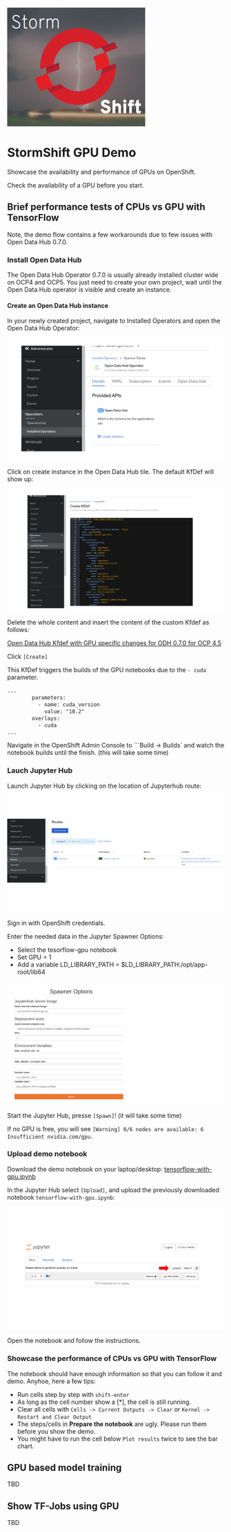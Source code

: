 ![logo](StormShift.png)

# StormShift GPU Demo
Showcase the availability and performance of GPUs on OpenShift.

Check the availability of a GPU before you start.

## Brief performance tests of CPUs vs GPU with TensorFlow
Note, the demo flow contains a few workarounds due to few issues with Open Data Hub 0.7.0. 

### Install Open Data Hub 

The Open Data Hub Operator 0.7.0 is usually already installed cluster wide on OCP4 and OCP5. You just need to create your own project, wait until the Open Data Hub operator is visible and create an instance.

#### Create an Open Data Hub instance

In your newly created project, navigate to Installed Operators and open the Open Data Hub Operator:

![OpenDataHubOperator](images/OpenDataHubOperator.png)

Click on create instance in the Open Data Hub tile.
The default KfDef will show up:

![DefaultKfDef](images/DefaultKfDef.png)

Delete the whole content and insert the content of the custom Kfdef as follows:

[Open Data Hub Kfdef with GPU specific changes for ODH 0.7.0 for OCP 4.5](files/odh-kfdef-gpu-070.yaml)

Click ```[Create]```

This KfDef triggers the builds of the GPU notebooks due to the ```- cuda``` parameter.

```
...
        parameters:
          - name: cuda_version
            value: "10.2"
        overlays:
          - cuda
...
```
Navigate in the OpenShift Admin Console to ```Build -> Builds` and watch the notebook builds until the finish. (this will take some time)

### Lauch Jupyter Hub

Launch Jupyter Hub by clicking on the location of Jupyterhub route:
![JupyterhubRoute](images/JupyterhubRoute.png)

Sign in with OpenShift credentials.

Enter the needed data in the Jupyter Spawner Options:

- Select the tesorflow-gpu notebook
- Set  GPU = 1
- Add a variable LD_LIBRARY_PATH = $LD_LIBRARY_PATH:/opt/app-root/lib64

![JupyterhubSpawner](images/JupyterhubSpawner.png)

Start the Jupyter Hub, presse ```[Spawn]```! (it will take some time)

If no GPU is free, you will see ``` [Warning] 0/6 nodes are available: 6 Insufficient nvidia.com/gpu.  ```

### Upload demo notebook

Download the demo notebook on your laptop/desktop:
[tensorflow-with-gpu.ipynb](files/tensorflow-with-gpu.ipynb)

In the Jupyter Hub select ```[Upload]```, and upload the previously downloaded notebook ```tensorflow-with-gpu.ipynb```:

![JupyterhubUpload](images/JupyterhubUpload.png)

Open the notebook and follow the instructions.

### Showcase the performance of CPUs vs GPU with TensorFlow

The notebook should have enough information so that you can follow it and demo. 
Anyhoe, here a few tips:
- Run cells step by step with ```shift-enter```
- As long as the cell number show a [*], the cell is still running. 
- Clear all cells with ```Cells -> Current Outputs -> Clear``` or ```Kernel -> Restart and Clear Output```
- The steps/cells in **Prepare the notebook** are ugly. Please run them before you show the demo.
- You might have to run the cell below ```Plot results``` twice to see the bar chart.



## GPU based model training
TBD

## Show TF-Jobs using GPU
TBD





